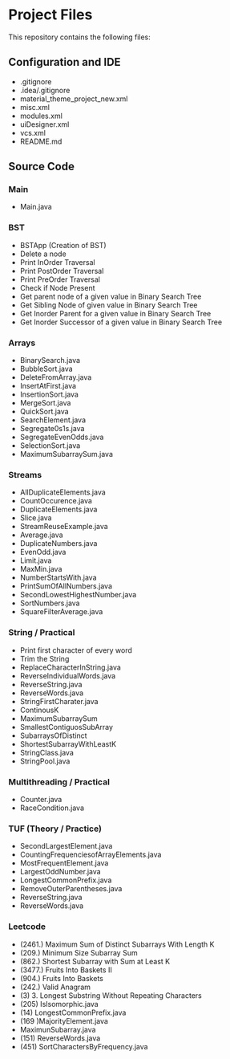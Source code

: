 # Project Files

This repository contains the following files:

## Configuration and IDE
- .gitignore
- .idea/.gitignore
- material_theme_project_new.xml
- misc.xml
- modules.xml
- uiDesigner.xml
- vcs.xml
- README.md

## Source Code

### Main
- Main.java

### BST
- BSTApp (Creation of BST)
- Delete a node
- Print InOrder Traversal
- Print PostOrder Traversal
- Print PreOrder Traversal
- Check if Node Present
- Get parent node of a given value in Binary Search Tree
- Get Sibling Node of given value in Binary Search Tree
- Get Inorder Parent for a given value in Binary Search Tree
- Get Inorder Successor of a given value in Binary Search Tree

### Arrays
- BinarySearch.java
- BubbleSort.java
- DeleteFromArray.java
- InsertAtFirst.java
- InsertionSort.java
- MergeSort.java
- QuickSort.java
- SearchElement.java
- Segregate0s1s.java
- SegregateEvenOdds.java
- SelectionSort.java
- MaximumSubarraySum.java

### Streams
- AllDuplicateElements.java
- CountOccurence.java
- DuplicateElements.java
- Slice.java
- StreamReuseExample.java
- Average.java
- DuplicateNumbers.java
- EvenOdd.java
- Limit.java
- MaxMin.java
- NumberStartsWith.java
- PrintSumOfAllNumbers.java
- SecondLowestHighestNumber.java
- SortNumbers.java
- SquareFilterAverage.java

### String / Practical
- Print first character of every word
- Trim the String
- ReplaceCharacterInString.java
- ReverseIndividualWords.java
- ReverseString.java
- ReverseWords.java
- StringFirstCharater.java
- ContinousK
- MaximumSubarraySum
- SmallestContiguosSubArray
- SubarraysOfDistinct
- ShortestSubarrayWithLeastK
- StringClass.java
- StringPool.java

### Multithreading / Practical
- Counter.java
- RaceCondition.java

### TUF (Theory / Practice)
- SecondLargestElement.java
- CountingFrequenciesofArrayElements.java
- MostFrequentElement.java
- LargestOddNumber.java
- LongestCommonPrefix.java
- RemoveOuterParentheses.java
- ReverseString.java
- ReverseWords.java

### Leetcode
- (2461.) Maximum Sum of Distinct Subarrays With Length K
- (209.) Minimum Size Subarray Sum
- (862.) Shortest Subarray with Sum at Least K
- (3477.) Fruits Into Baskets II
- (904.) Fruits Into Baskets
- (242.) Valid Anagram
- (3) 3. Longest Substring Without Repeating Characters
- (205) IsIsomorphic.java
- (14) LongestCommonPrefix.java
- (169 )MajorityElement.java
- MaximunSubarray.java
- (151) ReverseWords.java
- (451) SortCharactersByFrequency.java

